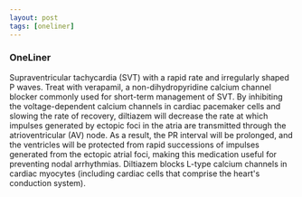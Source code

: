 ```yaml
---
layout: post
tags: [oneliner]
---
```



### OneLiner

Supraventricular tachycardia (SVT) with a rapid rate and irregularly shaped P waves. Treat with verapamil, a non-dihydropyridine calcium channel blocker commonly used for short-term management of SVT. By inhibiting the voltage-dependent calcium channels in cardiac pacemaker cells and slowing the rate of recovery, diltiazem will decrease the rate at which impulses generated by ectopic foci in the atria are transmitted through the atrioventricular (AV) node. As a result, the PR interval will be prolonged, and the ventricles will be protected from rapid successions of impulses generated from the ectopic atrial foci, making this medication useful for preventing nodal arrhythmias. Diltiazem blocks L-type calcium channels in cardiac myocytes (including cardiac cells that comprise the heart's conduction system).
